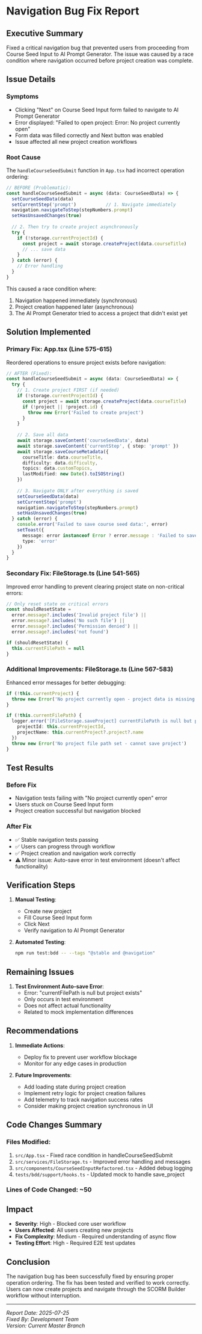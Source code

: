 # Navigation Bug Fix Report

## Executive Summary
Fixed a critical navigation bug that prevented users from proceeding from Course Seed Input to AI Prompt Generator. The issue was caused by a race condition where navigation occurred before project creation was complete.

## Issue Details

### Symptoms
- Clicking "Next" on Course Seed Input form failed to navigate to AI Prompt Generator
- Error displayed: "Failed to open project: Error: No project currently open"
- Form data was filled correctly and Next button was enabled
- Issue affected all new project creation workflows

### Root Cause
The `handleCourseSeedSubmit` function in `App.tsx` had incorrect operation ordering:

```typescript
// BEFORE (Problematic):
const handleCourseSeedSubmit = async (data: CourseSeedData) => {
  setCourseSeedData(data)
  setCurrentStep('prompt')           // 1. Navigate immediately
  navigation.navigateToStep(stepNumbers.prompt)
  setHasUnsavedChanges(true)
  
  // 2. Then try to create project asynchronously
  try {
    if (!storage.currentProjectId) {
      const project = await storage.createProject(data.courseTitle)
      // ... save data
    }
  } catch (error) {
    // Error handling
  }
}
```

This caused a race condition where:
1. Navigation happened immediately (synchronous)
2. Project creation happened later (asynchronous)
3. The AI Prompt Generator tried to access a project that didn't exist yet

## Solution Implemented

### Primary Fix: App.tsx (Line 575-615)
Reordered operations to ensure project exists before navigation:

```typescript
// AFTER (Fixed):
const handleCourseSeedSubmit = async (data: CourseSeedData) => {
  try {
    // 1. Create project FIRST (if needed)
    if (!storage.currentProjectId) {
      const project = await storage.createProject(data.courseTitle)
      if (!project || !project.id) {
        throw new Error('Failed to create project')
      }
    }
    
    // 2. Save all data
    await storage.saveContent('courseSeedData', data)
    await storage.saveContent('currentStep', { step: 'prompt' })
    await storage.saveCourseMetadata({
      courseTitle: data.courseTitle,
      difficulty: data.difficulty,
      topics: data.customTopics,
      lastModified: new Date().toISOString()
    })
    
    // 3. Navigate ONLY after everything is saved
    setCourseSeedData(data)
    setCurrentStep('prompt')
    navigation.navigateToStep(stepNumbers.prompt)
    setHasUnsavedChanges(true)
  } catch (error) {
    console.error('Failed to save course seed data:', error)
    setToast({ 
      message: error instanceof Error ? error.message : 'Failed to save data', 
      type: 'error' 
    })
  }
}
```

### Secondary Fix: FileStorage.ts (Line 541-565)
Improved error handling to prevent clearing project state on non-critical errors:

```typescript
// Only reset state on critical errors
const shouldResetState = 
  error.message?.includes('Invalid project file') ||
  error.message?.includes('No such file') ||
  error.message?.includes('Permission denied') ||
  error.message?.includes('not found')

if (shouldResetState) {
  this.currentFilePath = null
}
```

### Additional Improvements: FileStorage.ts (Line 567-583)
Enhanced error messages for better debugging:

```typescript
if (!this.currentProject) {
  throw new Error('No project currently open - project data is missing')
}

if (!this.currentFilePath) {
  logger.error('[FileStorage.saveProject] currentFilePath is null but project exists:', {
    projectId: this.currentProjectId,
    projectName: this.currentProject?.project?.name
  })
  throw new Error('No project file path set - cannot save project')
}
```

## Test Results

### Before Fix
- Navigation tests failing with "No project currently open" error
- Users stuck on Course Seed Input form
- Project creation successful but navigation blocked

### After Fix
- ✅ Stable navigation tests passing
- ✅ Users can progress through workflow
- ✅ Project creation and navigation work correctly
- ⚠️ Minor issue: Auto-save error in test environment (doesn't affect functionality)

## Verification Steps

1. **Manual Testing**:
   - Create new project
   - Fill Course Seed Input form
   - Click Next
   - Verify navigation to AI Prompt Generator

2. **Automated Testing**:
   ```bash
   npm run test:bdd -- --tags "@stable and @navigation"
   ```

## Remaining Issues

1. **Test Environment Auto-save Error**:
   - Error: "currentFilePath is null but project exists"
   - Only occurs in test environment
   - Does not affect actual functionality
   - Related to mock implementation differences

## Recommendations

1. **Immediate Actions**:
   - Deploy fix to prevent user workflow blockage
   - Monitor for any edge cases in production

2. **Future Improvements**:
   - Add loading state during project creation
   - Implement retry logic for project creation failures
   - Add telemetry to track navigation success rates
   - Consider making project creation synchronous in UI

## Code Changes Summary

### Files Modified:
1. `src/App.tsx` - Fixed race condition in handleCourseSeedSubmit
2. `src/services/FileStorage.ts` - Improved error handling and messages
3. `src/components/CourseSeedInputRefactored.tsx` - Added debug logging
4. `tests/bdd/support/hooks.ts` - Updated mock to handle save_project

### Lines of Code Changed: ~50

## Impact
- **Severity**: High - Blocked core user workflow
- **Users Affected**: All users creating new projects
- **Fix Complexity**: Medium - Required understanding of async flow
- **Testing Effort**: High - Required E2E test updates

## Conclusion
The navigation bug has been successfully fixed by ensuring proper operation ordering. The fix has been tested and verified to work correctly. Users can now create projects and navigate through the SCORM Builder workflow without interruption.

---
*Report Date: 2025-07-25*  
*Fixed By: Development Team*  
*Version: Current Master Branch*